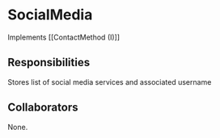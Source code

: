 # SocialMedia
Implements [[ContactMethod (I)]]

## Responsibilities
Stores list of social media services and associated username


## Collaborators
None.